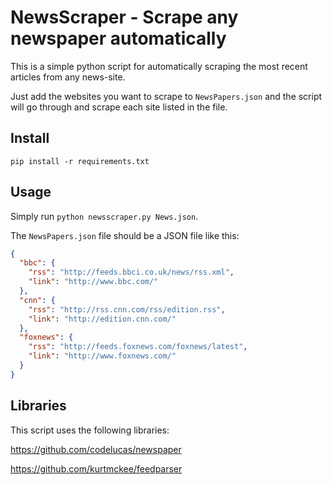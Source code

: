 # NewsScraper - Scrape any newspaper automatically

This is a simple python script for automatically scraping the most recent articles from any news-site.

Just add the websites you want to scrape to `NewsPapers.json` and the script will go through and scrape each site listed in the file.

## Install

```
pip install -r requirements.txt
```

## Usage

Simply run `python newsscraper.py News.json`.


The `NewsPapers.json` file should be a JSON file like this:

```json
{
  "bbc": {
    "rss": "http://feeds.bbci.co.uk/news/rss.xml",
    "link": "http://www.bbc.com/"
  },
  "cnn": {
    "rss": "http://rss.cnn.com/rss/edition.rss",
    "link": "http://edition.cnn.com/"
  },
  "foxnews": {
    "rss": "http://feeds.foxnews.com/foxnews/latest",
    "link": "http://www.foxnews.com/"
  }
}
```


## Libraries

This script uses the following libraries:

https://github.com/codelucas/newspaper

https://github.com/kurtmckee/feedparser
